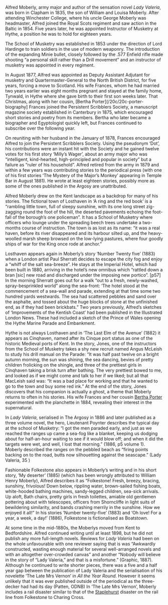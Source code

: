 Alfred Moberly, army major and author of the sensation novel _Lady Valeria_, was born in Clapham in 1835, the son of William and Louisa Moberly. After attending Winchester College, where his uncle George Moberly was headmaster, Alfred joined the Royal Scots regiment and saw action in the Baltic in 1854. Five years later, he was appointed Instructor of Musketry at Hythe, a position he was to hold for eighteen years. 

The School of Musketry was established in 1853 under the direction of Lord Hardinge to train soldiers in the use of modern weaponry. The introduction of the expanding Minie bullet, closely followed by the .577 Enfield rifle made shooting “a personal skill rather than a Drill movement”  and an instructor of musketry was appointed in every regiment.  

In August 1877, Alfred was appointed as Deputy Assistant Adjutant for musketry and Quartermaster-General to the North British District, for five years, forcing a move to Scotland.   His wife Frances, whom he had married two years earlier was eight months pregnant and stayed at the family home, Tynwald, in Hythe where she gave birth to their first son weeks later. That Christmas, along with her cousin, [Bertha Porter](/20c/20c-porter-biography] Frances joined the Persistent Scribblers Society, a manuscript magazine society established in Canterbury in 1875, which encouraged short stories and poetry from its members. Bertha who later became a biographer and Egyptologist quickly left, but Frances continued to subscribe over the following year. 

On reuniting with her husband in the January of 1878, Frances encouraged Alfred to join the Persistent Scribblers Society. Using the pseudonym ‘Dot’, his contributions were an instant hit with the Society and he gained twelve votes for his first story ‘Milly’s Wager’, about an army major who was “intelligent, kind-hearted, high-principled and popular in society” but a failure as “ruler of his household”.  Alfred retired from the army in 1879 and within a few years was contributing stories to the periodical press (with one of his first stories ‘The Mystery of the Major’s Monkey’ appearing in Temple Bar in August 1881). He wrote at least eighteen stories, possibly more as some of the ones published in the Argosy are unattributed.

Alfred Moberly drew on the Kent landscape as a backdrop for many of his stories. The fictional town of Losthaven in ‘A ring and the red book’ is a “rambling little town, full of sleepy sunshine, with its one long street zig-zagging round the foot of the hill, the deserted pavements echoing the foot-fall of the borough’s one policeman”. It has a School of Musketry where officers who lounge under the spreading beech trees undertake a two-months course of instruction. The town is as lost as its name:  “it was a real haven, before its river disappeared and its harbour silted up, and the heavy-woolled marsh sheep browsed on the low-lying pastures, where four goodly ships of war for the King once rode at anchor.” 

Losthaven appears again in Moberly’s story ‘Number Twenty five’ (1883) when a London artist Paul Sherratt decides to escape the city fog and enjoy a “whiff of the salt sea-breeze”. He stays at the Imperial Hotel, which had been built in 1880, arriving in the hotel’s new omnibus which “rattled down a bran [sic] new road and discharged under the imposing new portico”. [p57]  In the morning Sherratt goes out for a walk “out to a fresh, newly-washed, spray-besprinkled world” along the sea-front: ‘The hotel stood at the commencement of a sea-wall and parade, extending at that time some two hundred yards westwards. The sea had scattered pebbles and sand over the asphalte, and tossed about the huge blocks of stone at the unfinished end, as if they had been brickbats.” Two years previously, Alfred’s sketches of ‘Improvements of the Kentish Coast’ had been published in the Illustrated London News.  These had included a sketch of the Prince of Wales opening the Hythe Marine Parade and Embankment. 

Hythe is not always Losthaven and in ‘The Last Elm of the Avenue’ (1882) it appears as Cinqhaven, named after its Cinque port status as one of the historic Medieval ports of Kent. In the story, Jones, one of the instructors from the School of Musketry takes a shy new recruit named Angus McLeish to study his drill manual on the Parade: “It was half past twelve on a bright autumn morning, the sun was shining, the sea dancing, bevies of pretty children frolicking on the shingle, and three of the prettiest girls in Cinqhaven taking a brisk turn after bathing. The very prettiest bowed to me, and looked as if we might come and talk to her if we liked; but all that MacLeish said was: “It was a bad place for working and that he wanted to go to the town and buy some red ink.” At the end of the story, Jones discovers that his companion is actually a ghost, a theme that Moberly returns to often in his stories. His wife Frances and her cousin [Bertha Porter](/20c/20c-porter-biography) experimented with the planchette in 1884, revealing their interest in the supernatural. 

 In  _Lady Valeria_, serialised in The Argosy in 1886 and later published as a three volume novel, the hero, Lieutenant Poynter describes the typical day at the school of Musketry: “I got the men paraded early, and just as we reached the ranges up came a sea-fog like a blanket, keeping us dodging about for half-an-hour waiting to see if it would blow off; and when it did the targets were wet, and well, I lost that morning.”  (1886, p5 volume 1). Moberly described the ranges on the pebbled beach as “firing points backing on to the road, butts now silhouetting against the seascape.” (Lady Valeria, 35 ) 
 
Fashionable Folkestone also appears in Moberly’s writing and in his short story, ‘My deserter’ (1885) (which has been wrongly attributed to William Henry Moberly), Alfred describes it as “Folkestone! Fresh, breezy, bracing, sunshiny, frivolous! Down below, rippling water, brown-sailed fishing boats, white-hooded bathing machines, sandy-legged children, sea-sick arrivals. Up aloft, Bath chairs, pretty girls in fresh toilettes, amiable old gentlemen pottering about with telescopes, officers from Shorncliffe in light suits of bewildering similarity, and bands crashing merrily in the sunshine. How we enjoyed it all!” In his stories  ‘Number twenty-five’ (1883) and ‘Oh love! For a year, a week, a day!’ (1886), Folkestone is fictionalised as Boatstown.

At some time in the mid-1880s, the Moberlys moved from Kent to Bedfordshire. Alfred continued writing until at least 1898, but he did not publish any more full-length novels. Reviews for _Lady Valeria_ had been on the whole unfavourable with one reviewer saying that is was “Awkwardly constructed, wasting enough material for several well-arranged novels and with an altogether over-crowded canvas” and another “Nobody will believe in the story of “Lady Valeria,” and that is a misfortune.” (Graphic, 1887). Although he continued to write shorter pieces, there was a five and a half year gap between the publication of Lady Valeria and the serialisation of his novelette ‘The Late Mrs Vernon’ in _All the Year Round_.  However it seems unlikely that it was ever published outside of the periodical as the three-decker had had its day (Patten, ODNB) In ‘The Late Mrs Vernon’, Moberly includes a rail disaster similar to that of the [Staplehurst](/dickens/dickens-staplehurst) disaster on the rail line from Folkestone to Charing Cross.
